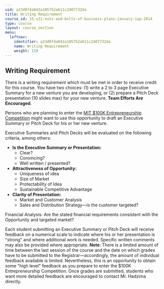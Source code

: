 ```yaml
---
uid: a23d0f4a042a105752a611c2407732da
title: Writing Requirement
course_id: 15-s21-nuts-and-bolts-of-business-plans-january-iap-2014
type: course
layout: course_section
menu:
  leftnav:
    identifier: a23d0f4a042a105752a611c2407732da
    name: Writing Requirement
    weight: 110
---
```


Writing Requirement
-------------------

There is a writing requirement which must be met in order to receive credit for this course. You have two choices: (1) write a 2 to 3 page Executive Summary for a new venture you are developing, or (2) prepare a Pitch Deck presentation (10 slides max) for your new venture. **Team Efforts Are Encouraged**.

Persons who are planning to enter the [MIT $100K Entrepreneurship Competition](http://mit100k.org/) might want to use this opportunity to draft an Executive Summary or Pitch Deck for his or her new venture.

Executive Summaries and Pitch Decks will be evaluated on the following criteria, among others:

*   **Is the Executive Summary or Presentation:**
    *   Clear?
    *   Convincing?
    *   Well written / presented?
*   **Attractiveness of Opportunity:**
    *   Uniqueness of idea
    *   Size of Market
    *   Protectability of Idea
    *   Sustainable Competitive Advantage
*   **Clarity of Presentation:**
    *   Market and Customer Analysis
    *   Sales and Distribution Strategy—is the customer targeted?

Financial Analysis: Are the stated financial requirements consistent with the Opportunity and targeted market?

Each student submitting an Executive Summary or Pitch Deck will receive feedback on a numerical scale to indicate where his or her presentation is "strong" and where additional work is needed. Specific written comments may also be provided where appropriate. **Note**: There is a limited amount of time between the last session of the course and the date on which grades have to be submitted to the Registrar—accordingly, the amount of individual feedback available is limited. Nevertheless, this is an opportunity to obtain some "high level" feedback as you prepare to enter the $100K Entrepreneurship Competition. Once grades are submitted, students who want more detailed feedback are encouraged to contact Mr. Hadzima directly.